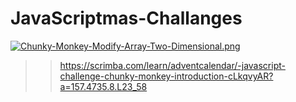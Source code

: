 # JavaScriptmas-Challanges

[![Chunky-Monkey-Modify-Array-Two-Dimensional.png](https://i.postimg.cc/9MHj3JxF/Chunky-Monkey-Modify-Array-Two-Dimensional.png)](https://postimg.cc/B8pzHc9d)

>> https://scrimba.com/learn/adventcalendar/-javascript-challenge-chunky-monkey-introduction-cLkqvyAR?a=157.4735.8.L23_58
